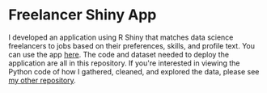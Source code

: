 # Freelancer Shiny App

I developed an application using R Shiny that matches data science freelancers to jobs based on their preferences, skills, and profile text. You can use the app [here](https://robinsones.shinyapps.io/Job_Shiny_App/). The code and dataset needed to deploy the application are all in this repository. If you're interested in viewing the Python code of how I gathered, cleaned, and explored the data, please see [my other repository](https://github.com/robinsones/Data-Science-Freelancers).
